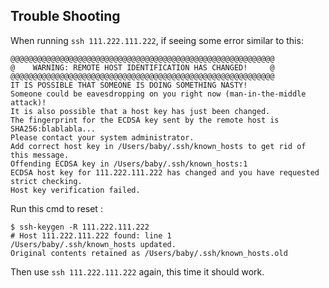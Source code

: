 ## Trouble Shooting

When running `ssh 111.222.111.222`, if seeing some error similar to this:
```
@@@@@@@@@@@@@@@@@@@@@@@@@@@@@@@@@@@@@@@@@@@@@@@@@@@@@@@@@@@
@    WARNING: REMOTE HOST IDENTIFICATION HAS CHANGED!     @
@@@@@@@@@@@@@@@@@@@@@@@@@@@@@@@@@@@@@@@@@@@@@@@@@@@@@@@@@@@
IT IS POSSIBLE THAT SOMEONE IS DOING SOMETHING NASTY!
Someone could be eavesdropping on you right now (man-in-the-middle attack)!
It is also possible that a host key has just been changed.
The fingerprint for the ECDSA key sent by the remote host is
SHA256:blablabla...
Please contact your system administrator.
Add correct host key in /Users/baby/.ssh/known_hosts to get rid of this message.
Offending ECDSA key in /Users/baby/.ssh/known_hosts:1
ECDSA host key for 111.222.111.222 has changed and you have requested strict checking.
Host key verification failed.
```

Run this cmd to reset :
```
$ ssh-keygen -R 111.222.111.222
# Host 111.222.111.222 found: line 1
/Users/baby/.ssh/known_hosts updated.
Original contents retained as /Users/baby/.ssh/known_hosts.old
```

Then use `ssh 111.222.111.222` again, this time it should work.

